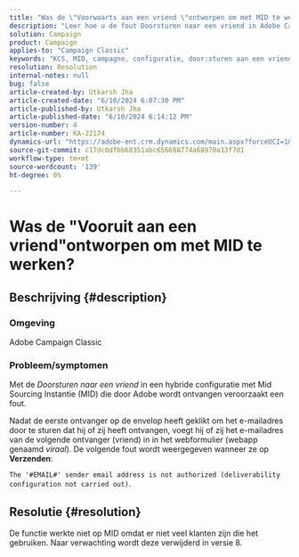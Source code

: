 ```yaml
---
title: "Was de \"Voorwaarts aan een vriend \"ontworpen om met MID te werken?"
description: "Leer hoe u de fout Doorsturen naar een vriend in Adobe Campaign Classic verhelpt."
solution: Campaign
product: Campaign
applies-to: "Campaign Classic"
keywords: "KCS, MID, campagne, configuratie, door:sturen aan een vriend"
resolution: Resolution
internal-notes: null
bug: false
article-created-by: Utkarsh Jha
article-created-date: "6/10/2024 6:07:30 PM"
article-published-by: Utkarsh Jha
article-published-date: "6/10/2024 6:14:12 PM"
version-number: 4
article-number: KA-22174
dynamics-url: "https://adobe-ent.crm.dynamics.com/main.aspx?forceUCI=1&pagetype=entityrecord&etn=knowledgearticle&id=27fd3748-5427-ef11-840b-6045bd0298d4"
source-git-commit: c17dc0dfbb68351abc656688774a68970a13f7d1
workflow-type: tm+mt
source-wordcount: '139'
ht-degree: 0%

---
```


# Was de &quot;Vooruit aan een vriend&quot;ontworpen om met MID te werken?

## Beschrijving {#description}


### <b>Omgeving</b>

Adobe Campaign Classic

### <b>Probleem/symptomen</b>

Met de *Doorsturen naar een vriend* in een hybride configuratie met Mid Sourcing Instantie (MID) die door Adobe wordt ontvangen veroorzaakt een fout.

Nadat de eerste ontvanger op de envelop heeft geklikt om het e-mailadres door te sturen dat hij of zij heeft ontvangen, voegt hij of zij het e-mailadres van de volgende ontvanger (vriend) in in het webformulier (webapp genaamd *viraal*). De volgende fout wordt weergegeven wanneer ze op <b>Verzenden</b>:

`The '#EMAIL#' sender email address is not authorized (deliverability configuration not carried out)`.


## Resolutie {#resolution}


De functie werkte niet op MID omdat er niet veel klanten zijn die het gebruiken. Naar verwachting wordt deze verwijderd in versie 8.
